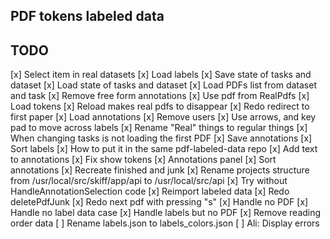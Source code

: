 ## PDF tokens labeled data


## TODO 

[x] Select item in real datasets
[x] Load labels
[x] Save state of tasks and dataset
[x] Load state of tasks and dataset
[x] Load PDFs list from dataset and task
[x] Remove free form annotations
[x] Use pdf from RealPdfs
[x] Load tokens
[x] Reload makes real pdfs to disappear
[x] Redo redirect to first paper
[x] Load annotations
[x] Remove users
[x] Use arrows, and key pad to move across labels
[x] Rename "Real" things to regular things
[x] When changing tasks is not loading the first PDF
[x] Save annotations
[x] Sort labels
[x] How to put it in the same pdf-labeled-data repo
[x] Add text to annotations
[x] Fix show tokens
[x] Annotations panel
[x] Sort annotations
[x] Recreate finished and junk
[x] Rename projects structure from /usr/local/src/skiff/app/api to /usr/local/src/api
[x] Try without HandleAnnotationSelection code
[x] Reimport labeled data
[x] Redo deletePdfJunk
[x] Redo next pdf with pressing "s"
[x] Handle no PDF
[x] Handle no label data case
[x] Handle labels but no PDF
[x] Remove reading order data
[ ] Rename labels.json to labels_colors.json
[ ] Ali: Display errors 
